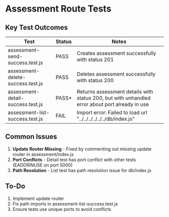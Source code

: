 # Assessment Route Tests

## Key Test Outcomes

| Test                             | Status  | Notes                                                          |
|----------------------------------|---------|----------------------------------------------------------------|
| assessment-send-success.test.js  | PASS    | Creates assessment successfully with status 201                |
| assessment-delete-success.test.js| PASS    | Deletes assessment successfully with status 200                |
| assessment-detail-success.test.js| PASS*   | Returns assessment details with status 200, but with unhandled error about port already in use |
| assessment-list-success.test.js  | FAIL    | Import error: Failed to load url "../../../../../../db/index.js" |

## Common Issues

1. **Update Router Missing** - Fixed by commenting out missing update router in assessment/index.js
2. **Port Conflicts** - Detail test has port conflict with other tests (EADDRINUSE on port 5000)
3. **Path Resolution** - List test has path resolution issue for db/index.js

## To-Do

1. Implement update router
2. Fix path imports in assessment-list-success.test.js
3. Ensure tests use unique ports to avoid conflicts
